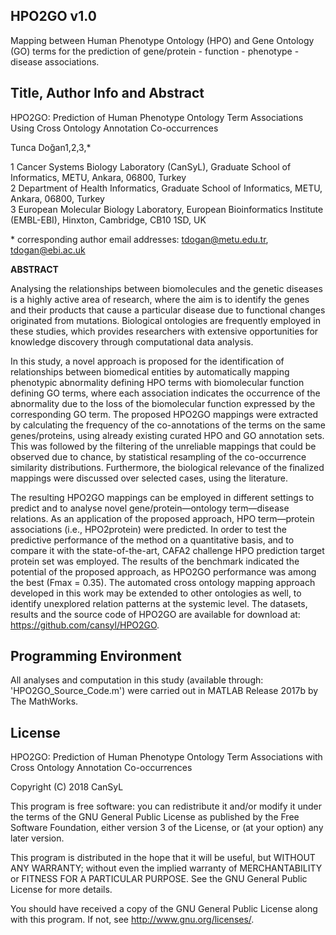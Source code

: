 ## HPO2GO v1.0

Mapping between Human Phenotype Ontology (HPO) and Gene Ontology (GO) terms for the prediction of gene/protein - function - phenotype - disease associations.

## Title, Author Info and Abstract

HPO2GO: Prediction of Human Phenotype Ontology Term Associations Using Cross Ontology Annotation Co-occurrences

Tunca Doğan1,2,3,*

1 Cancer Systems Biology Laboratory (CanSyL), Graduate School of Informatics, METU, Ankara, 06800, Turkey  
2 Department of Health Informatics, Graduate School of Informatics, METU, Ankara, 06800, Turkey  
3 European Molecular Biology Laboratory, European Bioinformatics Institute (EMBL-EBI), Hinxton, Cambridge, CB10 1SD, UK

\* corresponding author email addresses: tdogan@metu.edu.tr, tdogan@ebi.ac.uk

**ABSTRACT**

Analysing the relationships between biomolecules and the genetic diseases is a highly active area of research, where the aim is to identify the genes and their products that cause a particular disease due to functional changes originated from mutations. Biological ontologies are frequently employed in these studies, which provides researchers with extensive opportunities for knowledge discovery through computational data analysis.

In this study, a novel approach is proposed for the identification of relationships between biomedical entities by automatically mapping phenotypic abnormality defining HPO terms with biomolecular function defining GO terms, where each association indicates the occurrence of the abnormality due to the loss of the biomolecular function expressed by the corresponding GO term. The proposed HPO2GO mappings were extracted by calculating the frequency of the co-annotations of the terms on the same genes/proteins, using already existing curated HPO and GO annotation sets. This was followed by the filtering of the unreliable mappings that could be observed due to chance, by statistical resampling of the co-occurrence similarity distributions. Furthermore, the biological relevance of the finalized mappings were discussed over selected cases, using the literature.

The resulting HPO2GO mappings can be employed in different settings to predict and to analyse novel gene/protein—ontology term—disease relations. As an application of the proposed approach, HPO term—protein associations (i.e., HPO2protein) were predicted. In order to test the predictive performance of the method on a quantitative basis, and to compare it with the state-of-the-art, CAFA2 challenge HPO prediction target protein set was employed. The results of the benchmark indicated the potential of the proposed approach, as HPO2GO performance was among the best (Fmax = 0.35). The automated cross ontology mapping approach developed in this work may be extended to other ontologies as well, to identify unexplored relation patterns at the systemic level. The datasets, results and the source code of HPO2GO are available for download at: https://github.com/cansyl/HPO2GO.

## Programming Environment

All analyses and computation in this study (available through: 'HPO2GO_Source_Code.m') were carried out in MATLAB Release 2017b by The MathWorks.

## License
HPO2GO: Prediction of Human Phenotype Ontology Term Associations with Cross Ontology Annotation Co-occurrences

Copyright (C) 2018 CanSyL

This program is free software: you can redistribute it and/or modify it under the terms of the GNU General Public License as published by the Free Software Foundation, either version 3 of the License, or (at your option) any later version.

This program is distributed in the hope that it will be useful, but WITHOUT ANY WARRANTY; without even the implied warranty of MERCHANTABILITY or FITNESS FOR A PARTICULAR PURPOSE. See the GNU General Public License for more details.

You should have received a copy of the GNU General Public License along with this program.  If not, see <http://www.gnu.org/licenses/>.
